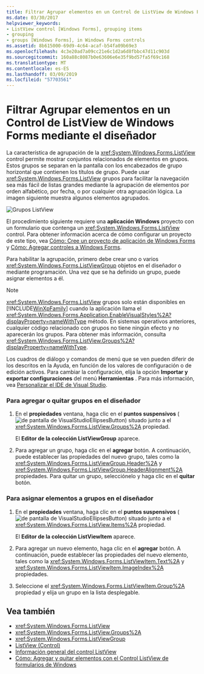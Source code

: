 ```yaml
---
title: Filtrar Agrupar elementos en un Control de ListView de Windows Forms mediante el diseñador
ms.date: 03/30/2017
helpviewer_keywords:
- ListView control [Windows Forms], grouping items
- grouping
- groups [Windows Forms], in Windows Forms controls
ms.assetid: 8b615000-69d9-4c64-acaf-b54fa09b69e3
ms.openlocfilehash: 4c3e20ad7a09cc21e6c1d2a6d8fbbc47d11c903d
ms.sourcegitcommit: 160a88c8087b0e63606e6e35f9bd57fa5f69c168
ms.translationtype: MT
ms.contentlocale: es-ES
ms.lasthandoff: 03/09/2019
ms.locfileid: "57703561"
---
```

# <a name="how-to-group-items-in-a-windows-forms-listview-control-using-the-designer"></a>Filtrar Agrupar elementos en un Control de ListView de Windows Forms mediante el diseñador
La característica de agrupación de la <xref:System.Windows.Forms.ListView> control permite mostrar conjuntos relacionados de elementos en grupos. Estos grupos se separan en la pantalla con los encabezados de grupo horizontal que contienen los títulos de grupo. Puede usar <xref:System.Windows.Forms.ListView> grupos para facilitar la navegación sea más fácil de listas grandes mediante la agrupación de elementos por orden alfabético, por fecha, o por cualquier otra agrupación lógica. La imagen siguiente muestra algunos elementos agrupados.  
  
 ![Grupos ListView](./media/listviewgroups.gif "ListViewGroups")  
  
 El procedimiento siguiente requiere una **aplicación Windows** proyecto con un formulario que contenga un <xref:System.Windows.Forms.ListView> control. Para obtener información acerca de cómo configurar un proyecto de este tipo, vea [Cómo: Cree un proyecto de aplicación de Windows Forms](/visualstudio/ide/step-1-create-a-windows-forms-application-project) y [Cómo: Agregar controles a Windows Forms](how-to-add-controls-to-windows-forms.md).  
  
 Para habilitar la agrupación, primero debe crear uno o varios <xref:System.Windows.Forms.ListViewGroup> objetos en el diseñador o mediante programación. Una vez que se ha definido un grupo, puede asignar elementos a él.  
  
> [!NOTE]
>  <xref:System.Windows.Forms.ListView> grupos solo están disponibles en [!INCLUDE[WinXpFamily](../../../../includes/winxpfamily-md.md)] cuando la aplicación llama el <xref:System.Windows.Forms.Application.EnableVisualStyles%2A?displayProperty=nameWithType> método. En sistemas operativos anteriores, cualquier código relacionado con grupos no tiene ningún efecto y no aparecerán los grupos. Para obtener más información, consulta <xref:System.Windows.Forms.ListView.Groups%2A?displayProperty=nameWithType>.  
>   
>  Los cuadros de diálogo y comandos de menú que se ven pueden diferir de los descritos en la Ayuda, en función de los valores de configuración o de edición activos. Para cambiar la configuración, elija la opción **Importar y exportar configuraciones** del menú **Herramientas** . Para más información, vea [Personalizar el IDE de Visual Studio](/visualstudio/ide/personalizing-the-visual-studio-ide).  
  
### <a name="to-add-or-remove-groups-in-the-designer"></a>Para agregar o quitar grupos en el diseñador  
  
1.  En el **propiedades** ventana, haga clic en el **puntos suspensivos** (![de pantalla de VisualStudioEllipsesButton](../media/vbellipsesbutton.png "vbEllipsesButton")) situado junto a el <xref:System.Windows.Forms.ListView.Groups%2A> propiedad.  
  
     El **Editor de la colección ListViewGroup** aparece.  
  
2.  Para agregar un grupo, haga clic en el **agregar** botón. A continuación, puede establecer las propiedades del nuevo grupo, tales como la <xref:System.Windows.Forms.ListViewGroup.Header%2A> y <xref:System.Windows.Forms.ListViewGroup.HeaderAlignment%2A> propiedades. Para quitar un grupo, selecciónelo y haga clic en el **quitar** botón.  
  
### <a name="to-assign-items-to-groups-in-the-designer"></a>Para asignar elementos a grupos en el diseñador  
  
1.  En el **propiedades** ventana, haga clic en el **puntos suspensivos** (![de pantalla de VisualStudioEllipsesButton](../media/vbellipsesbutton.png "vbEllipsesButton")) situado junto a el <xref:System.Windows.Forms.ListView.Items%2A> propiedad.  
  
     El **Editor de la colección ListViewItem** aparece.  
  
2.  Para agregar un nuevo elemento, haga clic en el **agregar** botón. A continuación, puede establecer las propiedades del nuevo elemento, tales como la <xref:System.Windows.Forms.ListViewItem.Text%2A> y <xref:System.Windows.Forms.ListViewItem.ImageIndex%2A> propiedades.  
  
3.  Seleccione el <xref:System.Windows.Forms.ListViewItem.Group%2A> propiedad y elija un grupo en la lista desplegable.  
  
## <a name="see-also"></a>Vea también
- <xref:System.Windows.Forms.ListView>
- <xref:System.Windows.Forms.ListView.Groups%2A>
- <xref:System.Windows.Forms.ListViewGroup>
- [ListView (Control)](listview-control-windows-forms.md)
- [Información general del control ListView](listview-control-overview-windows-forms.md)
- [Cómo: Agregar y quitar elementos con el Control ListView de formularios de Windows](how-to-add-and-remove-items-with-the-windows-forms-listview-control.md)
